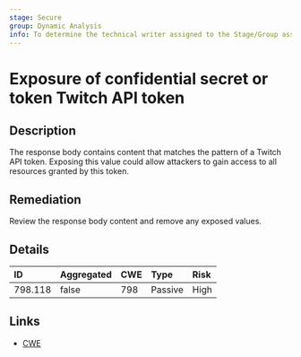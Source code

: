 ```yaml
---
stage: Secure
group: Dynamic Analysis
info: To determine the technical writer assigned to the Stage/Group associated with this page, see https://about.gitlab.com/handbook/product/ux/technical-writing/#assignments
---
```


# Exposure of confidential secret or token Twitch API token

## Description

The response body contains content that matches the pattern of a Twitch API token.
Exposing this value could allow attackers to gain access to all resources granted by this token.

## Remediation

Review the response body content and remove any exposed values.

## Details

| ID | Aggregated | CWE | Type | Risk |
|:---|:--------|:--------|:--------|:--------|
| 798.118 | false | 798 | Passive | High |

## Links

- [CWE](https://cwe.mitre.org/data/definitions/798.html)
